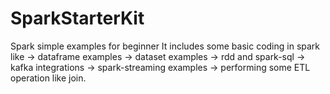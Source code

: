 # SparkStarterKit
Spark simple examples for beginner
It includes some basic coding in spark like 
-> dataframe examples
-> dataset examples
-> rdd and spark-sql
-> kafka integrations
-> spark-streaming examples
-> performing some ETL operation like join.
